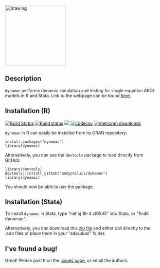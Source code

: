 <img src="https://andyphilips.github.io/dynamac/img/logo.png" alt="drawing" width="200"/>

## Description
`dynamac` performs dynamic simulation and testing for single-equation ARDL models in R and Stata. Link to the webpage can be found [here](https://andyphilips.github.io/dynamac/).

## Installation (R)
[![Build Status](https://travis-ci.com/andyphilips/dynamac.svg?branch=master)](https://travis-ci.com/andyphilips/dynamac) [![Build status](https://ci.appveyor.com/api/projects/status/o8h5gdh5cuah359y?svg=true)](https://ci.appveyor.com/project/andyphilips/dynamac) ![](https://www.r-pkg.org/badges/version/dynamac) [![codecov](https://codecov.io/gh/andyphilips/dynamac/branch/master/graph/badge.svg)](https://codecov.io/gh/andyphilips/dynamac) [![metacran downloads](https://cranlogs.r-pkg.org/badges/dynamac)](https://cran.r-project.org/package=dynamac)


`dynamac` in R can easily be installed from its CRAN repository:
```
install.packages("dynamac")
library(dynamac)
```

Alternatively, you can use the `devtools` package to load directly from GitHub:
```
library(devtools)
devtools::install_github("andyphilips/dynamac")
library(dynamac)
```
You should now be able to use the package.

## Installation (Stata)
To install `dynamac` in Stata, type "net sj 18-4 st0545" into Stata, or "findit dynamac".

Alternatively, you can download this [zip file](https://andyphilips.github.io/dynamac/Stata/dynamac.zip) and either call directly to the .ado files or place them in your "ado/plus/" folder.

## I've found a bug!
Great! Please post it on the [issues page](https://github.com/andyphilips/dynamac/issues), or email the authors.
